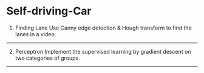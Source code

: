 # Self-driving-Car
1. Finding Lane
Use Canny edge detection & Hough transform to find the lanes in a video.
------------------------
2. Perceptron
Implement the supervised learning by gradient descent on two categories of groups.
------------------------
